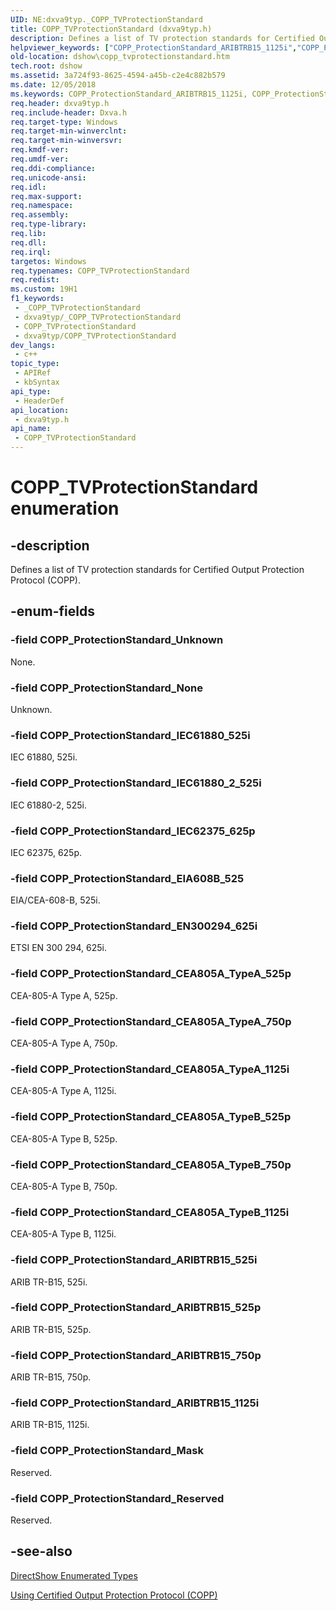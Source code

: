 ```yaml
---
UID: NE:dxva9typ._COPP_TVProtectionStandard
title: COPP_TVProtectionStandard (dxva9typ.h)
description: Defines a list of TV protection standards for Certified Output Protection Protocol (COPP).
helpviewer_keywords: ["COPP_ProtectionStandard_ARIBTRB15_1125i","COPP_ProtectionStandard_ARIBTRB15_525i","COPP_ProtectionStandard_ARIBTRB15_525p","COPP_ProtectionStandard_ARIBTRB15_750p","COPP_ProtectionStandard_CEA805A_TypeA_1125i","COPP_ProtectionStandard_CEA805A_TypeA_525p","COPP_ProtectionStandard_CEA805A_TypeA_750p","COPP_ProtectionStandard_CEA805A_TypeB_1125i","COPP_ProtectionStandard_CEA805A_TypeB_525p","COPP_ProtectionStandard_CEA805A_TypeB_750p","COPP_ProtectionStandard_EIA608B_525","COPP_ProtectionStandard_EN300294_625i","COPP_ProtectionStandard_IEC61880_2_525i","COPP_ProtectionStandard_IEC61880_525i","COPP_ProtectionStandard_IEC62375_625p","COPP_ProtectionStandard_Mask","COPP_ProtectionStandard_None","COPP_ProtectionStandard_Reserved","COPP_ProtectionStandard_Unknown","COPP_TVProtectionStandard","COPP_TVProtectionStandard","COPP_TVProtectionStandard enumeration [DirectShow]","COPP_TVProtectionStandardEnumeration","dshow.copp_tvprotectionstandard","dxva9typ/COPP_ProtectionStandard_ARIBTRB15_1125i","dxva9typ/COPP_ProtectionStandard_ARIBTRB15_525i","dxva9typ/COPP_ProtectionStandard_ARIBTRB15_525p","dxva9typ/COPP_ProtectionStandard_ARIBTRB15_750p","dxva9typ/COPP_ProtectionStandard_CEA805A_TypeA_1125i","dxva9typ/COPP_ProtectionStandard_CEA805A_TypeA_525p","dxva9typ/COPP_ProtectionStandard_CEA805A_TypeA_750p","dxva9typ/COPP_ProtectionStandard_CEA805A_TypeB_1125i","dxva9typ/COPP_ProtectionStandard_CEA805A_TypeB_525p","dxva9typ/COPP_ProtectionStandard_CEA805A_TypeB_750p","dxva9typ/COPP_ProtectionStandard_EIA608B_525","dxva9typ/COPP_ProtectionStandard_EN300294_625i","dxva9typ/COPP_ProtectionStandard_IEC61880_2_525i","dxva9typ/COPP_ProtectionStandard_IEC61880_525i","dxva9typ/COPP_ProtectionStandard_IEC62375_625p","dxva9typ/COPP_ProtectionStandard_Mask","dxva9typ/COPP_ProtectionStandard_None","dxva9typ/COPP_ProtectionStandard_Reserved","dxva9typ/COPP_ProtectionStandard_Unknown","dxva9typ/COPP_TVProtectionStandard"]
old-location: dshow\copp_tvprotectionstandard.htm
tech.root: dshow
ms.assetid: 3a724f93-8625-4594-a45b-c2e4c882b579
ms.date: 12/05/2018
ms.keywords: COPP_ProtectionStandard_ARIBTRB15_1125i, COPP_ProtectionStandard_ARIBTRB15_525i, COPP_ProtectionStandard_ARIBTRB15_525p, COPP_ProtectionStandard_ARIBTRB15_750p, COPP_ProtectionStandard_CEA805A_TypeA_1125i, COPP_ProtectionStandard_CEA805A_TypeA_525p, COPP_ProtectionStandard_CEA805A_TypeA_750p, COPP_ProtectionStandard_CEA805A_TypeB_1125i, COPP_ProtectionStandard_CEA805A_TypeB_525p, COPP_ProtectionStandard_CEA805A_TypeB_750p, COPP_ProtectionStandard_EIA608B_525, COPP_ProtectionStandard_EN300294_625i, COPP_ProtectionStandard_IEC61880_2_525i, COPP_ProtectionStandard_IEC61880_525i, COPP_ProtectionStandard_IEC62375_625p, COPP_ProtectionStandard_Mask, COPP_ProtectionStandard_None, COPP_ProtectionStandard_Reserved, COPP_ProtectionStandard_Unknown, COPP_TVProtectionStandard, COPP_TVProtectionStandard , COPP_TVProtectionStandard enumeration [DirectShow], COPP_TVProtectionStandardEnumeration, dshow.copp_tvprotectionstandard, dxva9typ/COPP_ProtectionStandard_ARIBTRB15_1125i, dxva9typ/COPP_ProtectionStandard_ARIBTRB15_525i, dxva9typ/COPP_ProtectionStandard_ARIBTRB15_525p, dxva9typ/COPP_ProtectionStandard_ARIBTRB15_750p, dxva9typ/COPP_ProtectionStandard_CEA805A_TypeA_1125i, dxva9typ/COPP_ProtectionStandard_CEA805A_TypeA_525p, dxva9typ/COPP_ProtectionStandard_CEA805A_TypeA_750p, dxva9typ/COPP_ProtectionStandard_CEA805A_TypeB_1125i, dxva9typ/COPP_ProtectionStandard_CEA805A_TypeB_525p, dxva9typ/COPP_ProtectionStandard_CEA805A_TypeB_750p, dxva9typ/COPP_ProtectionStandard_EIA608B_525, dxva9typ/COPP_ProtectionStandard_EN300294_625i, dxva9typ/COPP_ProtectionStandard_IEC61880_2_525i, dxva9typ/COPP_ProtectionStandard_IEC61880_525i, dxva9typ/COPP_ProtectionStandard_IEC62375_625p, dxva9typ/COPP_ProtectionStandard_Mask, dxva9typ/COPP_ProtectionStandard_None, dxva9typ/COPP_ProtectionStandard_Reserved, dxva9typ/COPP_ProtectionStandard_Unknown, dxva9typ/COPP_TVProtectionStandard
req.header: dxva9typ.h
req.include-header: Dxva.h
req.target-type: Windows
req.target-min-winverclnt: 
req.target-min-winversvr: 
req.kmdf-ver: 
req.umdf-ver: 
req.ddi-compliance: 
req.unicode-ansi: 
req.idl: 
req.max-support: 
req.namespace: 
req.assembly: 
req.type-library: 
req.lib: 
req.dll: 
req.irql: 
targetos: Windows
req.typenames: COPP_TVProtectionStandard
req.redist: 
ms.custom: 19H1
f1_keywords:
 - _COPP_TVProtectionStandard
 - dxva9typ/_COPP_TVProtectionStandard
 - COPP_TVProtectionStandard
 - dxva9typ/COPP_TVProtectionStandard
dev_langs:
 - c++
topic_type:
 - APIRef
 - kbSyntax
api_type:
 - HeaderDef
api_location:
 - dxva9typ.h
api_name:
 - COPP_TVProtectionStandard
---
```


# COPP_TVProtectionStandard enumeration


## -description

Defines a list of TV protection standards
      for Certified Output Protection Protocol (COPP).

## -enum-fields

### -field COPP_ProtectionStandard_Unknown

None.

### -field COPP_ProtectionStandard_None

Unknown.

### -field COPP_ProtectionStandard_IEC61880_525i

IEC 61880, 525i.

### -field COPP_ProtectionStandard_IEC61880_2_525i

IEC 61880-2, 525i.

### -field COPP_ProtectionStandard_IEC62375_625p

IEC 62375, 625p.

### -field COPP_ProtectionStandard_EIA608B_525

EIA/CEA-608-B, 525i.

### -field COPP_ProtectionStandard_EN300294_625i

ETSI EN 300 294, 625i.

### -field COPP_ProtectionStandard_CEA805A_TypeA_525p

CEA-805-A Type A, 525p.

### -field COPP_ProtectionStandard_CEA805A_TypeA_750p

CEA-805-A Type A, 750p.

### -field COPP_ProtectionStandard_CEA805A_TypeA_1125i

CEA-805-A Type A, 1125i.

### -field COPP_ProtectionStandard_CEA805A_TypeB_525p

CEA-805-A Type B, 525p.

### -field COPP_ProtectionStandard_CEA805A_TypeB_750p

CEA-805-A Type B, 750p.

### -field COPP_ProtectionStandard_CEA805A_TypeB_1125i

CEA-805-A Type B, 1125i.

### -field COPP_ProtectionStandard_ARIBTRB15_525i

ARIB TR-B15, 525i.

### -field COPP_ProtectionStandard_ARIBTRB15_525p

ARIB TR-B15, 525p.

### -field COPP_ProtectionStandard_ARIBTRB15_750p

ARIB TR-B15, 750p.

### -field COPP_ProtectionStandard_ARIBTRB15_1125i

ARIB TR-B15, 1125i.

### -field COPP_ProtectionStandard_Mask

Reserved.

### -field COPP_ProtectionStandard_Reserved

Reserved.

## -see-also

<a href="/windows/desktop/DirectShow/directshow-enumerated-types">DirectShow Enumerated Types</a>



<a href="/windows/desktop/DirectShow/using-certified-output-protection-protocol--copp">Using Certified Output Protection Protocol (COPP)</a>
